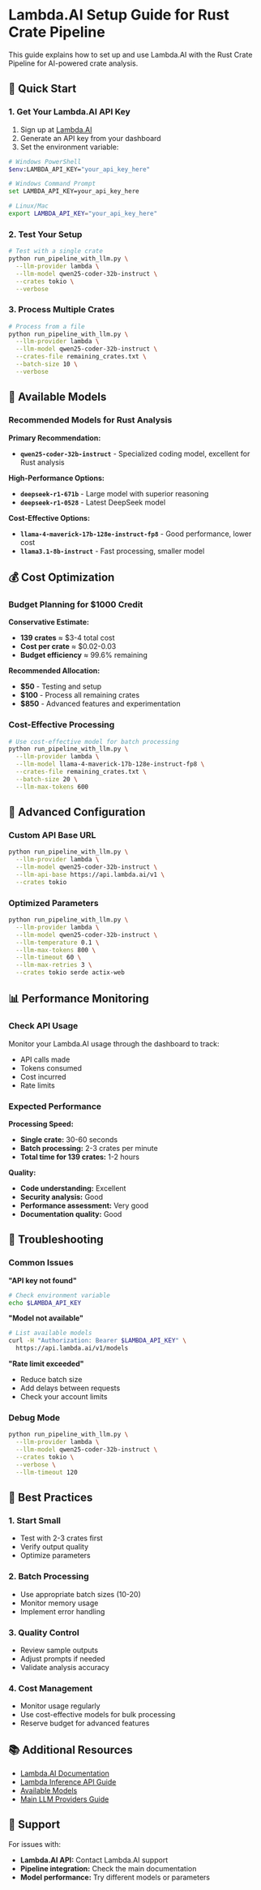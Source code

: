 # Lambda.AI Setup Guide for Rust Crate Pipeline

This guide explains how to set up and use Lambda.AI with the Rust Crate Pipeline for AI-powered crate analysis.

## 🚀 Quick Start

### 1. Get Your Lambda.AI API Key

1. Sign up at [Lambda.AI](https://lambda.ai/)
2. Generate an API key from your dashboard
3. Set the environment variable:

```bash
# Windows PowerShell
$env:LAMBDA_API_KEY="your_api_key_here"

# Windows Command Prompt
set LAMBDA_API_KEY=your_api_key_here

# Linux/Mac
export LAMBDA_API_KEY="your_api_key_here"
```

### 2. Test Your Setup

```bash
# Test with a single crate
python run_pipeline_with_llm.py \
  --llm-provider lambda \
  --llm-model qwen25-coder-32b-instruct \
  --crates tokio \
  --verbose
```

### 3. Process Multiple Crates

```bash
# Process from a file
python run_pipeline_with_llm.py \
  --llm-provider lambda \
  --llm-model qwen25-coder-32b-instruct \
  --crates-file remaining_crates.txt \
  --batch-size 10 \
  --verbose
```

## 🎯 Available Models

### Recommended Models for Rust Analysis

**Primary Recommendation:**
- **`qwen25-coder-32b-instruct`** - Specialized coding model, excellent for Rust analysis

**High-Performance Options:**
- **`deepseek-r1-671b`** - Large model with superior reasoning
- **`deepseek-r1-0528`** - Latest DeepSeek model

**Cost-Effective Options:**
- **`llama-4-maverick-17b-128e-instruct-fp8`** - Good performance, lower cost
- **`llama3.1-8b-instruct`** - Fast processing, smaller model

## 💰 Cost Optimization

### Budget Planning for $1000 Credit

**Conservative Estimate:**
- **139 crates** ≈ $3-4 total cost
- **Cost per crate** ≈ $0.02-0.03
- **Budget efficiency** ≈ 99.6% remaining

**Recommended Allocation:**
- **$50** - Testing and setup
- **$100** - Process all remaining crates
- **$850** - Advanced features and experimentation

### Cost-Effective Processing

```bash
# Use cost-effective model for batch processing
python run_pipeline_with_llm.py \
  --llm-provider lambda \
  --llm-model llama-4-maverick-17b-128e-instruct-fp8 \
  --crates-file remaining_crates.txt \
  --batch-size 20 \
  --llm-max-tokens 600
```

## 🔧 Advanced Configuration

### Custom API Base URL

```bash
python run_pipeline_with_llm.py \
  --llm-provider lambda \
  --llm-model qwen25-coder-32b-instruct \
  --llm-api-base https://api.lambda.ai/v1 \
  --crates tokio
```

### Optimized Parameters

```bash
python run_pipeline_with_llm.py \
  --llm-provider lambda \
  --llm-model qwen25-coder-32b-instruct \
  --llm-temperature 0.1 \
  --llm-max-tokens 800 \
  --llm-timeout 60 \
  --llm-max-retries 3 \
  --crates tokio serde actix-web
```

## 📊 Performance Monitoring

### Check API Usage

Monitor your Lambda.AI usage through the dashboard to track:
- API calls made
- Tokens consumed
- Cost incurred
- Rate limits

### Expected Performance

**Processing Speed:**
- **Single crate:** 30-60 seconds
- **Batch processing:** 2-3 crates per minute
- **Total time for 139 crates:** 1-2 hours

**Quality:**
- **Code understanding:** Excellent
- **Security analysis:** Good
- **Performance assessment:** Very good
- **Documentation quality:** Good

## 🚨 Troubleshooting

### Common Issues

**"API key not found"**
```bash
# Check environment variable
echo $LAMBDA_API_KEY
```

**"Model not available"**
```bash
# List available models
curl -H "Authorization: Bearer $LAMBDA_API_KEY" \
  https://api.lambda.ai/v1/models
```

**"Rate limit exceeded"**
- Reduce batch size
- Add delays between requests
- Check your account limits

### Debug Mode

```bash
python run_pipeline_with_llm.py \
  --llm-provider lambda \
  --llm-model qwen25-coder-32b-instruct \
  --crates tokio \
  --verbose \
  --llm-timeout 120
```

## 🎯 Best Practices

### 1. Start Small
- Test with 2-3 crates first
- Verify output quality
- Optimize parameters

### 2. Batch Processing
- Use appropriate batch sizes (10-20)
- Monitor memory usage
- Implement error handling

### 3. Quality Control
- Review sample outputs
- Adjust prompts if needed
- Validate analysis accuracy

### 4. Cost Management
- Monitor usage regularly
- Use cost-effective models for bulk processing
- Reserve budget for advanced features

## 📚 Additional Resources

- [Lambda.AI Documentation](https://docs.lambda.ai/)
- [Lambda Inference API Guide](https://docs.lambda.ai/public-cloud/lambda-inference-api/)
- [Available Models](https://docs.lambda.ai/public-cloud/lambda-inference-api/#listing-models)
- [Main LLM Providers Guide](README_LLM_PROVIDERS.md)

## 🤝 Support

For issues with:
- **Lambda.AI API:** Contact Lambda.AI support
- **Pipeline integration:** Check the main documentation
- **Model performance:** Try different models or parameters 